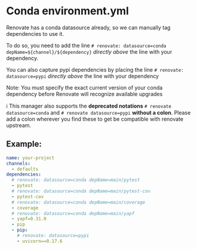 # Conda environment.yml

Renovate has a conda datasource already, so we can manually tag dependencies to use it.

To do so, you need to add the line `# renovate: datasource=conda depName=${channel}/${dependency}` *directly above* the line with your dependency.

You can also capture pypi dependencies by placing the line `# renovate: datasource=pypi` *directly above* the line with your dependency

Note: You must specify the exact current version of your conda dependency before Renovate will recognize available upgrades

:information_source: This manager also supports the **deprecated notations** `# renovate datasource=conda` and `# renovate datasource=pypi` **without a colon**. Please add a colon wherever you find these to get be compatible with renovate upstream.

## Example:

```yml
name: your-project
channels:
  - defaults
dependencies:
  # renovate: datasource=conda depName=main/pytest
  - pytest
  # renovate: datasource=conda depName=main/pytest-cov
  - pytest-cov
  # renovate: datasource=conda depName=main/coverage
  - coverage
  # renovate: datasource=conda depName=main/yapf
  - yapf=0.31.0
  - pip
  - pip:
    # renovate: datasource=pypi
    - uvicorn==0.17.6
```
